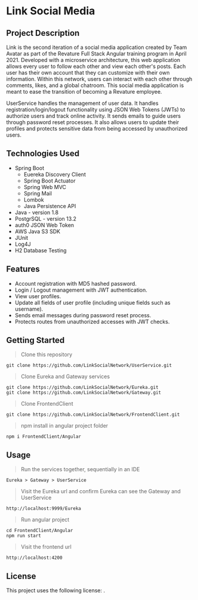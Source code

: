 # Link Social Media

## Project Description
Link is the second iteration of a social media application created by Team Avatar as part of the Revature Full Stack Angular training program in April 2021. Developed with a microservice architecture, this web application allows every user to follow each other and view each other's posts. Each user has their own account that they can customize with their own information. Within this network, users can interact with each other through comments, likes, and a global chatroom. This social media application is meant to ease the transition of becoming a Revature employee.

UserService handles the management of user data. It handles registration/login/logout functionality using JSON Web Tokens (JWTs) to authorize users and track online activity. It sends emails to guide users through password reset processes. It also allows users to update their profiles and protects sensitive data from being accessed by unauthorized users.

## Technologies Used

- Spring Boot
	- Euereka Discovery Client
	- Spring Boot Actuator
	- Spring Web MVC
	- Spring Mail
	- Lombok
	- Java Persistence API
- Java - version 1.8
- PostgrSQL - version 13.2
- auth0 JSON Web Token
- AWS Java S3 SDK
- JUnit
- Log4J
- H2 Database Testing

## Features

- Account registration with MD5 hashed password.
- Login / Logout management with JWT authentication.
- View user profiles.
- Update all fields of user profile (including unique fields such as username).
- Sends email messages during password reset process.
- Protects routes from unauthorized accesses with JWT checks.

## Getting Started
   
> Clone this repository
```
git clone https://github.com/LinkSocialNetwork/UserService.git
```

> Clone Eureka and Gateway services
```
git clone https://github.com/LinkSocialNetwork/Eureka.git
git clone https://github.com/LinkSocialNetwork/Gateway.git
```

> Clone FrontendClient
```
git clone https://github.com/LinkSocialNetwork/FrontendClient.git
```

> npm install in angular project folder
```
npm i FrontendClient/Angular
```

## **Usage**

> Run the services together, sequentially in an IDE
```
Eureka > Gateway > UserService
```

> Visit the Eureka url and confirm Eureka can see the Gateway and UserService
```
http://localhost:9999/Eureka
```

> Run angular project
```
cd FrontendClient/Angular
npm run start
```

> Visit the frontend url
```
http://localhost:4200
```

## **License**

This project uses the following license: [<The MIT License>](https://www.mit.edu/~amini/LICENSE.md).

